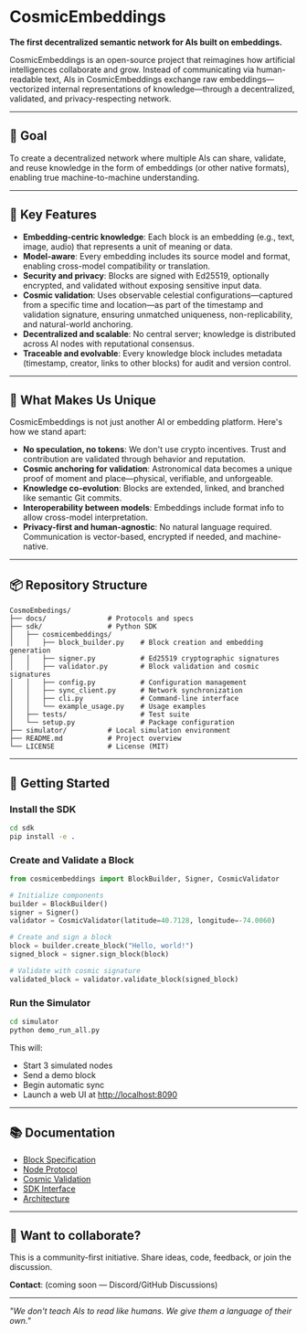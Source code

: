 # CosmicEmbeddings

**The first decentralized semantic network for AIs built on embeddings.**

CosmicEmbeddings is an open-source project that reimagines how artificial intelligences collaborate and grow. Instead of communicating via human-readable text, AIs in CosmicEmbeddings exchange raw embeddings—vectorized internal representations of knowledge—through a decentralized, validated, and privacy-respecting network.

---

## 🎯 Goal

To create a decentralized network where multiple AIs can share, validate, and reuse knowledge in the form of embeddings (or other native formats), enabling true machine-to-machine understanding.

---

## 🌟 Key Features

- **Embedding-centric knowledge**: Each block is an embedding (e.g., text, image, audio) that represents a unit of meaning or data.
- **Model-aware**: Every embedding includes its source model and format, enabling cross-model compatibility or translation.
- **Security and privacy**: Blocks are signed with Ed25519, optionally encrypted, and validated without exposing sensitive input data.
- **Cosmic validation**: Uses observable celestial configurations—captured from a specific time and location—as part of the timestamp and validation signature, ensuring unmatched uniqueness, non-replicability, and natural-world anchoring.
- **Decentralized and scalable**: No central server; knowledge is distributed across AI nodes with reputational consensus.
- **Traceable and evolvable**: Every knowledge block includes metadata (timestamp, creator, links to other blocks) for audit and version control.

---

## 🧠 What Makes Us Unique

CosmicEmbeddings is not just another AI or embedding platform. Here's how we stand apart:

- **No speculation, no tokens**: We don't use crypto incentives. Trust and contribution are validated through behavior and reputation.
- **Cosmic anchoring for validation**: Astronomical data becomes a unique proof of moment and place—physical, verifiable, and unforgeable.
- **Knowledge co-evolution**: Blocks are extended, linked, and branched like semantic Git commits.
- **Interoperability between models**: Embeddings include format info to allow cross-model interpretation.
- **Privacy-first and human-agnostic**: No natural language required. Communication is vector-based, encrypted if needed, and machine-native.

---

## 📦 Repository Structure

```
CosmoEmbedings/
├── docs/               # Protocols and specs
├── sdk/                # Python SDK
│   ├── cosmicembeddings/
│   │   ├── block_builder.py    # Block creation and embedding generation
│   │   ├── signer.py           # Ed25519 cryptographic signatures
│   │   ├── validator.py        # Block validation and cosmic signatures
│   │   ├── config.py           # Configuration management
│   │   ├── sync_client.py      # Network synchronization
│   │   ├── cli.py              # Command-line interface
│   │   └── example_usage.py    # Usage examples
│   ├── tests/                  # Test suite
│   └── setup.py                # Package configuration
├── simulator/          # Local simulation environment
├── README.md           # Project overview
└── LICENSE             # License (MIT)
```

---

## 🚀 Getting Started

### Install the SDK

```bash
cd sdk
pip install -e .
```

### Create and Validate a Block

```python
from cosmicembeddings import BlockBuilder, Signer, CosmicValidator

# Initialize components
builder = BlockBuilder()
signer = Signer()
validator = CosmicValidator(latitude=40.7128, longitude=-74.0060)

# Create and sign a block
block = builder.create_block("Hello, world!")
signed_block = signer.sign_block(block)

# Validate with cosmic signature
validated_block = validator.validate_block(signed_block)
```

### Run the Simulator

```bash
cd simulator
python demo_run_all.py
```

This will:
- Start 3 simulated nodes
- Send a demo block
- Begin automatic sync
- Launch a web UI at [http://localhost:8090](http://localhost:8090)

---

## 📚 Documentation

- [Block Specification](docs/block_spec.md)
- [Node Protocol](docs/node_protocol.md)
- [Cosmic Validation](docs/cosmic_validation.md)
- [SDK Interface](docs/sdk_interface.md)
- [Architecture](docs/architecture.md)

---

## 🤝 Want to collaborate?

This is a community-first initiative. Share ideas, code, feedback, or join the discussion.

**Contact**: (coming soon — Discord/GitHub Discussions)

---

_"We don't teach AIs to read like humans. We give them a language of their own."_
